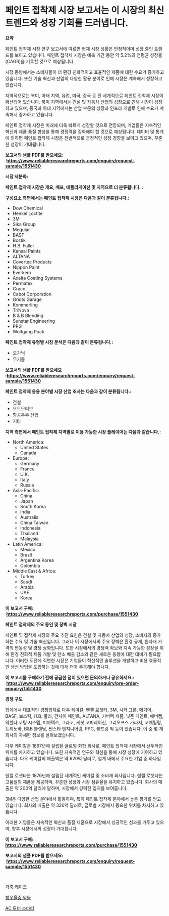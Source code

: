 <p><h1>페인트 접착제 시장 보고서는 이 시장의 최신 트렌드와 성장 기회를 드러냅니다.</h1></p><p><strong>요약</strong></p>
<p><p>페인트 접착제 시장 연구 보고서에 따르면 현재 시장 상황은 안정적이며 성장 중인 트렌드를 보이고 있습니다. 페인트 접착제 시장은 예측 기간 동안 약 5.2%의 연평균 성장률(CAGR)을 기록할 것으로 예상됩니다. </p><p>시장 동향에서는 소비자들이 더 환경 친화적이고 효율적인 제품에 대한 수요가 증가하고 있습니다. 또한 기술 혁신과 산업의 다양한 활용 분야로 인해 시장은 계속해서 성장하고 있습니다.</p><p>지역적으로는 북미, 아태 지역, 유럽, 미국, 중국 등 전 세계적으로 페인트 접착제 시장이 확산되어 있습니다. 북미 지역에서는 건설 및 자동차 산업의 성장으로 인해 시장이 성장하고 있으며, 중국과 아태 지역에서는 산업 부문의 성장과 인프라 개발로 인해 수요가 계속해서 증가하고 있습니다.</p><p>페인트 접착제 시장은 미래에 더욱 빠르게 성장할 것으로 전망되며, 기업들은 지속적인 혁신과 제품 품질 향상을 통해 경쟁력을 강화해야 할 것으로 예상됩니다. 데이터 및 통계에 의하면 페인트 접착제 시장은 전반적으로 긍정적인 성장 경향을 보이고 있으며, 꾸준한 성장이 기대됩니다.</p></p>
<p><strong>보고서의 샘플 PDF를 받으세요: &nbsp;<a href="https://www.reliableresearchreports.com/enquiry/request-sample/1551430">https://www.reliableresearchreports.com/enquiry/request-sample/1551430</a></strong></p>
<p><strong>시장 세분화:</strong></p>
<p><strong> 페인트 접착제 시장은 개요, 배포, 애플리케이션 및 지역으로 더 분류됩니다. :</strong></p>
<p><strong>구성요소 측면에서는 페인트 접착제 시장은 다음과 같이 분류됩니다.:</strong></p>
<p><ul><li>Dow Chemical</li><li>Henkel Loctite</li><li>3M</li><li>Sika Group</li><li>Meguiar</li><li>BASF</li><li>Bostik</li><li>H.B. Fuller</li><li>Kansai Paints</li><li>ALTANA</li><li>Covertec Products</li><li>Nippon Paint</li><li>Everkem</li><li>Axalta Coating Systems</li><li>Permatex</li><li>Graco</li><li>Cabot Corporation</li><li>Griots Garage</li><li>Kommerling</li><li>TriNova</li><li>B & B Blending</li><li>Sunstar Engineering</li><li>PPG</li><li>Wolfgang Puck</li></ul></p>
<p><strong> 페인트 접착제 유형별 시장 분석은 다음과 같이 분류됩니다.:</strong></p>
<p><ul><li>오가닉</li><li>무기물</li></ul></p>
<p><strong>보고서의 샘플 PDF를 받으세요 :<a href="https://www.reliableresearchreports.com/enquiry/request-sample/1551430">https://www.reliableresearchreports.com/enquiry/request-sample/1551430</a></strong></p>
<p><strong> 페인트 접착제 응용 분야별 시장 산업 조사는 다음과 같이 분류됩니다.:</strong></p>
<p><ul><li>건설</li><li>오토모티브</li><li>항공우주 산업</li><li>기타</li></ul></p>
<p><strong>지역 측면에서 페인트 접착제 지역별로 이용 가능한 시장 플레이어는 다음과 같습니다.:</strong></p>
<p><ul>
    <li>
        North America:
        <ul>
            <li>United States</li>
            <li>Canada</li>
        </ul>
    </li>
    <li>
        Europe:
        <ul>
            <li>Germany</li>
            <li>France</li>
            <li>U.K.</li>
            <li>Italy</li>
            <li>Russia</li>
        </ul>
    </li>
    <li>
        Asia-Pacific:
        <ul>
            <li>China</li>
            <li>Japan</li>
            <li>South Korea</li>
            <li>India</li>
            <li>Australia</li>
            <li>China Taiwan</li>
            <li>Indonesia</li>
            <li>Thailand</li>
            <li>Malaysia</li>
        </ul>
    </li>
    <li>
        Latin America:
        <ul>
            <li>Mexico</li>
            <li>Brazil</li>
            <li>Argentina Korea</li>
            <li>Colombia</li>
        </ul>
    </li>
    <li>
        Middle East & Africa:
        <ul>
            <li>Turkey</li>
            <li>Saudi</li>
            <li>Arabia</li>
            <li>UAE</li>
            <li>Korea</li>
        </ul>
    </li>
    </ul></p>
<p><strong>이 보고서 구매: &nbsp;<a href="https://www.reliableresearchreports.com/purchase/1551430">https://www.reliableresearchreports.com/purchase/1551430</a></strong></p>
<p><strong>페인트 접착제의 주요 동인 및 장벽 시장</strong></p>
<p><p>페인트 및 접착제 시장의 주요 추진 요인은 건설 및 자동차 산업의 성장, 소비자의 증가하는 수요 및 기술 혁신입니다. 그러나 이 시장에서의 주요 장벽은 환경 규제, 원자재 가격의 변동성 및 경쟁 심화입니다. 또한 시장에서의 경쟁력 확보와 지속 가능한 성장을 위해 환경 친화적 제품 개발 및 탄소 배출 감소와 같은 새로운 동향에 대한 대비가 필요합니다. 이러한 도전에 직면한 시장은 기업들이 혁신적인 솔루션을 개발하고 비용 효율적인 생산 방법을 도입하는 것에 대해 더욱 주목해야 합니다.</p></p>
<p><strong>이 보고서를 구매하기 전에 궁금한 점이 있으면 문의하거나 공유하세요.: &nbsp;<a href="https://www.reliableresearchreports.com/enquiry/pre-order-enquiry/1551430">https://www.reliableresearchreports.com/enquiry/pre-order-enquiry/1551430</a></strong></p>
<p><strong>경쟁 구도</strong></p>
<p><p>업계에서 대표적인 경쟁업체로 다우 케미칼, 헨켈 로셋타, 3M, 시카 그룹, 메기어, BASF, 보스틱, H.B. 풀러, 간사이 페인트, ALTANA, 커버텍 제품, 닛폰 페인트, 에버켐, 약할타 코팅 시스템, 퍼마텍스, 그라코, 케봇 코퍼레이션, 그리오프스 가라지, 코메릴링, 트리노바, B&B 블렌딩, 썬스타 엔지니어링, PPG, 볼프강 퍽 등이 있습니다. 이 중 몇 개 회사의 자세한 정보를 살펴보겠습니다.</p><p>다우 케미칼은 1897년에 설립된 글로벌 화학 회사로, 페인트 접착제 시장에서 선두적인 위치를 차지하고 있습니다. 또한 지속적인 연구와 혁신을 통해 시장 성장에 기여하고 있습니다. 다우 케미칼의 매출액은 약 620억 달러로, 업계 내에서 주요한 기업 중 하나입니다.</p><p>헨켈 로셋타는 1876년에 설립된 세계적인 케미컬 및 소비재 회사입니다. 헨켈 로셋타는 고품질의 제품을 제공하며, 꾸준한 성장과 시장 점유율을 유지하고 있습니다. 회사의 매출은 약 200억 달러에 달하며, 시장에서 강력한 입지를 보여줍니다.</p><p>3M은 다양한 산업 분야에서 활동하며, 특히 페인트 접착제 분야에서 높은 평가를 받고 있습니다. 회사의 매출은 약 320억 달러로, 글로벌 시장에서 중요한 위치를 차지하고 있습니다.</p><p>이러한 기업들은 지속적인 혁신과 품질 제품으로 시장에서 성공적인 성과를 거두고 있으며, 향후 시장에서의 성장이 기대됩니다.</p></p>
<p><strong>이 보고서 구매: &nbsp; <a href="https://www.reliableresearchreports.com/purchase/1551430">https://www.reliableresearchreports.com/purchase/1551430</a></strong></p>
<p><strong>보고서의 샘플 PDF를 받으세요: &nbsp;<a href="https://www.reliableresearchreports.com/enquiry/request-sample/1551430">https://www.reliableresearchreports.com/enquiry/request-sample/1551430</a></strong><strong></strong></p>
<p>&nbsp;</p>
<p><p><a href="https://github.com/plelbej847484502/Market-Research-Report-List-1/blob/main/28026556883.md">가축 케이크</a></p><p><a href="https://github.com/wallacBahrtyinger567686/Market-Research-Report-List-1/blob/main/67908666882.md">항우울증 약물</a></p><p><a href="https://github.com/vseigx30c9a1j/Market-Research-Report-List-1/blob/main/21540226884.md">AC 모터 스타터</a></p></p>